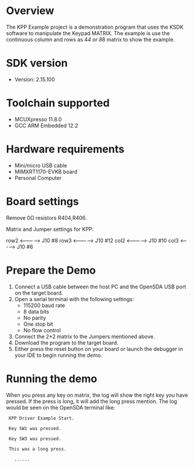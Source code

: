 Overview
========
The KPP Example project is a demonstration program that uses the KSDK software to manipulate the Keypad MATRIX.
The example is use the continuous column and rows as 4*4 or 8*8 matrix to show the example.

SDK version
===========
- Version: 2.15.100

Toolchain supported
===================
- MCUXpresso  11.8.0
- GCC ARM Embedded  12.2

Hardware requirements
=====================
- Mini/micro USB cable
- MIMXRT1170-EVKB board
- Personal Computer

Board settings
==============
Remove 0Ω resistors R404,R406.

Matrix and Jumper settings for KPP:

row2  <----->   J10 #8
row3  <----->   J10 #12
col2  <----->   J10 #10
col3  <----->   J10 #6

Prepare the Demo
================
1.  Connect a USB cable between the host PC and the OpenSDA USB port on the target board.
2.  Open a serial terminal with the following settings:
    - 115200 baud rate
    - 8 data bits
    - No parity
    - One stop bit
    - No flow control
3.  Connect the 2*2 matrix to the Jumpers mentioned above. 
4.  Download the program to the target board.
5.  Either press the reset button on your board or launch the debugger in your IDE to begin running the demo.

Running the demo
================

When you press any key on matrix,  the log will show the right key you have pressed.
If the press is long, it will add the long press mention.
The log would be seen on the OpenSDA terminal like:

~~~~~~~~~~~~~~~~~~~~~~~~~~~~~~~~~~~~~~~~~
 KPP Driver Example Start.
  
 Key SW1 was pressed.

 Key SW3 was pressed.

 This was a long press.

   ......

~~~~~~~~~~~~~~~~~~~~~~~~~~~~~~~~~~~~~~~~~
